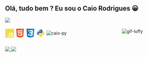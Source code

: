  <h2> Olá, tudo bem ? Eu sou o Caio Rodrigues 😀</h2> 
 
<div>
<img height="180em" src="https://github-readme-stats.vercel.app/api?username=CaioRodrigues&theme=transparent&bg_color=03030a&border_color=4d000e&show_icons=true&icon_color=4d000e&title_color=4d000e&text_color=FFF">
</div>

<br>

<div>
<img align="center" alt="caio-js" height=30 width=30 src="https://raw.githubusercontent.com/devicons/devicon/master/icons/javascript/javascript-plain.svg">
<img align="center" alt="caio-html" height=30 width=30 src="https://raw.githubusercontent.com/devicons/devicon/master/icons/html5/html5-original.svg">
<img align="center" alt="caio-css" height=30 width=30 src="https://raw.githubusercontent.com/devicons/devicon/master/icons/css3/css3-original.svg">
<img align="center" alt="caio-py" height=30 width=30 src="https://raw.githubusercontent.com/devicons/devicon/master/icons/python/python-original.svg">
<img align="center" alt="caio-py" height=30 width=60 src="https://img.shields.io/badge/GIT-E44C30?style=for-the-badge&logo=git&logoColor=white">
<img align="right" alt="gif-luffy" heigth="120"  width="120" src="https://media.giphy.com/media/QZafWHTjJmwTK/giphy.gif">
</div>

##

<div>
<a href="https://br.linkedin.com/in/caio-rodrigues-91b7a5232" target="_blank"><img src="https://img.shields.io/badge/LinkedIn-0077B5?style=for-the-badge&logo=linkedin&logoColor=white">
<a href="mailto:caio53104@gmail.com" target="_blank"><img src="https://img.shields.io/badge/Gmail-333333?style=for-the-badge&logo=gmail&logoColor=white">
</div>
